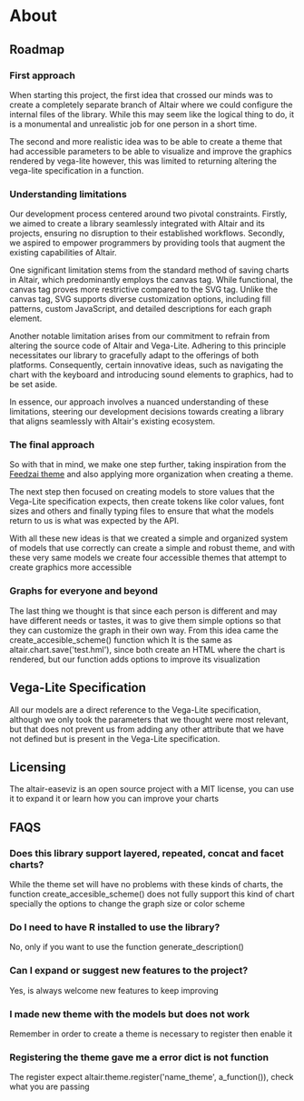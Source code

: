 # About

## Roadmap

### First approach

When starting this project, the first idea that crossed our minds was to create a completely separate branch of
Altair where we could configure the internal files of the library.
While this may seem like the logical thing to do, it is a monumental and unrealistic job for one person in a short time.

The second and more realistic idea was to be able to create a theme that had accessible parameters to be able to
visualize and improve the graphics rendered by vega-lite however, this was limited to returning altering the vega-lite
specification in a function.

### Understanding limitations

Our development process centered around two pivotal constraints. Firstly, we aimed to create a library seamlessly
integrated with Altair and its projects, ensuring no disruption to their established workflows. Secondly, we aspired to
empower programmers by providing tools that augment the existing capabilities of Altair.

One significant limitation stems from the standard method of saving charts in Altair, which predominantly employs the
canvas tag. While functional, the canvas tag proves more restrictive compared to the SVG tag. Unlike the canvas tag, SVG
supports diverse customization options, including fill patterns, custom JavaScript, and detailed descriptions for each
graph element.

Another notable limitation arises from our commitment to refrain from altering the source code of Altair and Vega-Lite.
Adhering to this principle necessitates our library to gracefully adapt to the offerings of both platforms.
Consequently, certain innovative ideas,
such as navigating the chart with the keyboard and introducing sound elements to graphics,
had to be set aside.

In essence, our approach involves a nuanced understanding of these limitations, steering our development decisions
towards creating a library that aligns seamlessly with Altair's existing ecosystem.

### The final approach

So with that in mind, we make one step further, taking inspiration from
the [Feedzai theme](https://github.com/feedzai/feedzai-altair-theme/tree/master) and also applying more
organization when creating a theme.

The next step then focused on creating models to store values that the Vega-Lite specification expects, then create
tokens like color values, font sizes and others and finally typing files to ensure that what the models return to us is
what was
expected by the API.

With all these new ideas is that we created a simple and organized system of models that use correctly can create a
simple and robust theme, and with these very same models we create four accessible themes that attempt to create
graphics
more accessible

### Graphs for everyone and beyond

The last thing we thought is that since each person is different and may have different needs or tastes, it was to give
them simple options so that they can customize the graph in their own way. From this idea came the
create_accesible_scheme() function which It is the same as altair.chart.save('test.hml'), since both create an HTML
where the chart is rendered, but our function adds options to improve its visualization

## Vega-Lite Specification

All our models are a direct reference to the Vega-Lite specification, although we only took the parameters that we
thought were most
relevant, but that does not prevent us from adding any other attribute that we have not defined but is present in the
Vega-Lite specification.

## Licensing

The altair-easeviz is an open source project with a MIT license, you can use it to expand it or learn how you can
improve your charts

## FAQS

### Does this library support layered, repeated, concat and facet charts?

While the theme set will have no problems with these kinds of charts, the function create_accesible_scheme() does not fully
support this kind of chart specially the options to change the graph size or color scheme

### Do I need to have R installed to use the library?
No, only if you want to use the function generate_description()

### Can I expand or suggest new features to the project?
Yes, is always welcome new features to keep improving

### I made new theme with the models but does not work
Remember in order to create a theme is necessary to register then enable it 

### Registering the theme gave me a error dict is not function
The register expect altair.theme.register('name_theme', a_function()), check what you are passing


